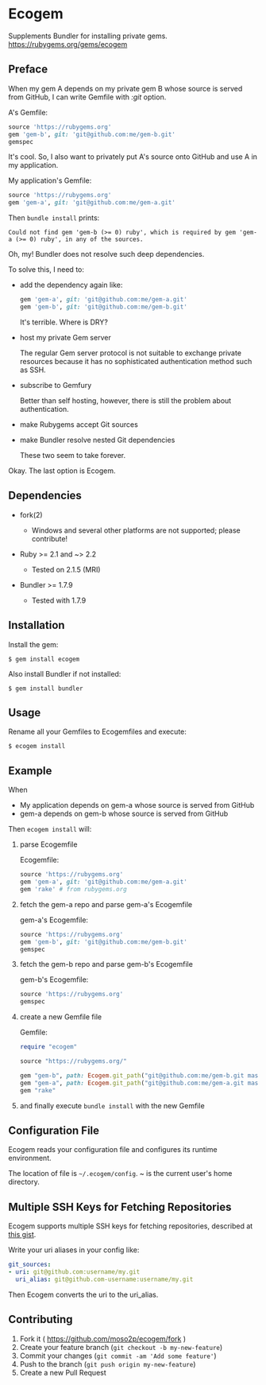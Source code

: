 # Ecogem

Supplements Bundler for installing private gems. https://rubygems.org/gems/ecogem

## Preface

When my gem A depends on my private gem B whose source is served from GitHub, I can write Gemfile with _:git_ option.

A's Gemfile:

```ruby
source 'https://rubygems.org'
gem 'gem-b', git: 'git@github.com:me/gem-b.git'
gemspec
```

It's cool. So, I also want to privately put A's source onto GitHub and use A in my application.

My application's Gemfile:

```ruby
source 'https://rubygems.org'
gem 'gem-a', git: 'git@github.com:me/gem-a.git'
```

Then `bundle install` prints:

    Could not find gem 'gem-b (>= 0) ruby', which is required by gem 'gem-a (>= 0) ruby', in any of the sources.

Oh, my! Bundler does not resolve such deep dependencies.

To solve this, I need to:

* add the dependency again like:

    ```ruby
    gem 'gem-a', git: 'git@github.com:me/gem-a.git'
    gem 'gem-b', git: 'git@github.com:me/gem-b.git'
    ```

    It's terrible. Where is DRY?

* host my private Gem server

    The regular Gem server protocol is not suitable to exchange private resources because it has no sophisticated authentication method such as SSH.

* subscribe to Gemfury

    Better than self hosting, however, there is still the problem about authentication.

* make Rubygems accept Git sources

* make Bundler resolve nested Git dependencies

    These two seem to take forever.

Okay. The last option is Ecogem.

## Dependencies

* fork(2)
    * Windows and several other platforms are not supported; please contribute!

* Ruby >= 2.1 and ~> 2.2
    * Tested on 2.1.5 (MRI)

* Bundler >= 1.7.9
    * Tested with 1.7.9

## Installation

Install the gem:

    $ gem install ecogem

Also install Bundler if not installed:

    $ gem install bundler

## Usage

Rename all your Gemfiles to Ecogemfiles and execute:

    $ ecogem install

## Example

When

* My application depends on gem-a whose source is served from GitHub
* gem-a depends on gem-b whose source is served from GitHub

Then `ecogem install` will:

1. parse Ecogemfile

    Ecogemfile:

    ```ruby
    source 'https://rubygems.org'
    gem 'gem-a', git: 'git@github.com:me/gem-a.git'
    gem 'rake' # from rubygems.org
    ```

1. fetch the gem-a repo and parse gem-a's Ecogemfile

    gem-a's Ecogemfile: 

    ```ruby
    source 'https://rubygems.org'
    gem 'gem-b', git: 'git@github.com:me/gem-b.git'
    gemspec
    ```

1. fetch the gem-b repo and parse gem-b's Ecogemfile

    gem-b's Ecogemfile:

    ```ruby
    source 'https://rubygems.org'
    gemspec
    ```

1. create a new Gemfile file

    Gemfile:

    ```ruby
    require "ecogem"

    source "https://rubygems.org/"

    gem "gem-b", path: Ecogem.git_path("git@github.com:me/gem-b.git master")
    gem "gem-a", path: Ecogem.git_path("git@github.com:me/gem-a.git master")
    gem "rake"
    ```

1. and finally execute `bundle install` with the new Gemfile

## Configuration File

Ecogem reads your configuration file and configures its runtime environment.

The location of file is `~/.ecogem/config`. ~ is the current user's home directory.

## Multiple SSH Keys for Fetching Repositories

Ecogem supports multiple SSH keys for fetching repositories, described at [this gist](https://gist.github.com/jexchan/2351996
).

Write your uri aliases in your config like:

```yaml
git_sources:
- uri: git@github.com:username/my.git
  uri_alias: git@github.com-username:username/my.git
```

Then Ecogem converts the uri to the uri_alias.

## Contributing

1. Fork it ( https://github.com/moso2p/ecogem/fork )
2. Create your feature branch (`git checkout -b my-new-feature`)
3. Commit your changes (`git commit -am 'Add some feature'`)
4. Push to the branch (`git push origin my-new-feature`)
5. Create a new Pull Request
